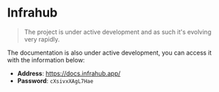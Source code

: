 
# Infrahub

> The project is under active development and as such it's evolving very rapidly.

The documentation is also under active development, you can access it with the information below:

- **Address**: https://docs.infrahub.app/
- **Password**: `cXsivxXAgL7Hae`